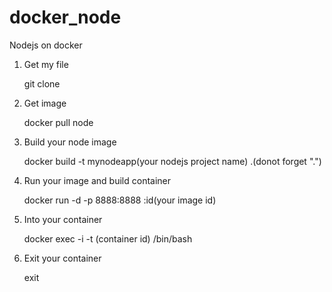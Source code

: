# docker_node
Nodejs on docker

1. Get my file

    git clone

2. Get image

    docker pull node
   
3. Build your node image

    docker build -t mynodeapp(your nodejs project name) .(donot forget ".")
    
4. Run your image and build container

    docker run -d -p 8888:8888 :id(your image id)
    
5. Into your container

    docker exec -i -t (container id) /bin/bash
    
6. Exit your container

    exit
